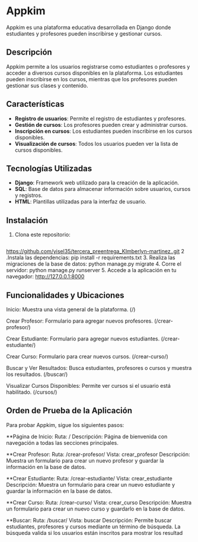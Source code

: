# Appkim

Appkim es una plataforma educativa desarrollada en Django donde estudiantes y profesores pueden inscribirse y gestionar cursos. 

## Descripción

Appkim permite a los usuarios registrarse como estudiantes o profesores y acceder a diversos cursos disponibles en la plataforma. Los estudiantes pueden inscribirse en los cursos, mientras que los profesores pueden gestionar sus clases y contenido.

## Características

- **Registro de usuarios**: Permite el registro de estudiantes y profesores.
- **Gestión de cursos**: Los profesores pueden crear y administrar cursos.
- **Inscripción en cursos**: Los estudiantes pueden inscribirse en los cursos disponibles.
- **Visualización de cursos**: Todos los usuarios pueden ver la lista de cursos disponibles.

## Tecnologías Utilizadas

- **Django**: Framework web utilizado para la creación de la aplicación.
- **SQL**: Base de datos para almacenar información sobre usuarios, cursos y registros.
- **HTML**: Plantillas utilizadas para la interfaz de usuario.

## Instalación

1. Clona este repositorio:
   ```bash
  https://github.com/yisel35/tercera_preentrega_KImberlyn-martinez..git
2 .Instala las dependencias:
   pip install -r requirements.txt
3. Realiza las migraciones de la base de datos:
   python manage.py migrate
4. Corre el servidor:
   python manage.py runserver
5. Accede a la aplicación en tu navegador:
   http://127.0.0.1:8000

## Funcionalidades y Ubicaciones

Inicio: Muestra una vista general de la plataforma. (/)

Crear Profesor: Formulario para agregar nuevos profesores. (/crear-profesor/)

Crear Estudiante: Formulario para agregar nuevos estudiantes. (/crear-estudiante/)

Crear Curso: Formulario para crear nuevos cursos. (/crear-curso/)

Buscar y Ver Resultados: Busca estudiantes, profesores o cursos y muestra los resultados. (/buscar/)

Visualizar Cursos Disponibles: Permite ver cursos si el usuario está habilitado. (/cursos/)

## Orden de Prueba de la Aplicación
Para probar Appkim, sigue los siguientes pasos:

**Página de Inicio:
Ruta: /
Descripción: Página de bienvenida con navegación a todas las secciones principales.

**Crear Profesor:
Ruta: /crear-profesor/
Vista: crear_profesor
Descripción: Muestra un formulario para crear un nuevo profesor y guardar la información en la base de datos.

**Crear Estudiante:
Ruta: /crear-estudiante/
Vista: crear_estudiante
Descripción: Muestra un formulario para crear un nuevo estudiante y guardar la información en la base de datos.

**Crear Curso:
Ruta: /crear-curso/
Vista: crear_curso
Descripción: Muestra un formulario para crear un nuevo curso y guardarlo en la base de datos.

**Buscar:
Ruta: /buscar/
Vista: buscar
Descripción: Permite buscar estudiantes, profesores y cursos mediante un término de búsqueda. La búsqueda valida si los usuarios están inscritos para mostrar los resultad

